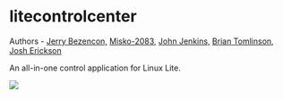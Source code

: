 litecontrolcenter
=================

Authors - [Jerry Bezencon,](https://github.com/linuxlite/) [Misko-2083,](https://github.com/Misko-2083/) [John Jenkins,](https://github.com/shaggytwodope/) [Brian Tomlinson,](https://github.com/darthlukan) [Josh Erickson](https://github.com/snoj)

An all-in-one control application for Linux Lite.

![](http://i.imgur.com/b02DDdU.png)
